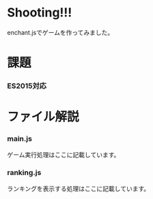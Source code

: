 # Shooting!!!
enchant.jsでゲームを作ってみました。

# 課題

### ES2015対応

# ファイル解説
### main.js
ゲーム実行処理はここに記載しています。

### ranking.js
ランキングを表示する処理はここに記載しています。


